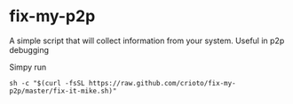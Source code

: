 # fix-my-p2p
A simple script that will collect information from your system. Useful in p2p debugging

Simpy run 
```
sh -c "$(curl -fsSL https://raw.github.com/crioto/fix-my-p2p/master/fix-it-mike.sh)"
```
